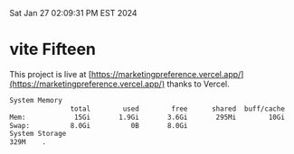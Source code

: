 Sat Jan 27 02:09:31 PM EST 2024

# vite Fifteen


This project is live at [https://marketingpreference.vercel.app/](https://marketingpreference.vercel.app/) thanks to Vercel.

```bash
System Memory
               total        used        free      shared  buff/cache   available
Mem:            15Gi       1.9Gi       3.6Gi       295Mi        10Gi        13Gi
Swap:          8.0Gi          0B       8.0Gi
System Storage
329M	.
```

